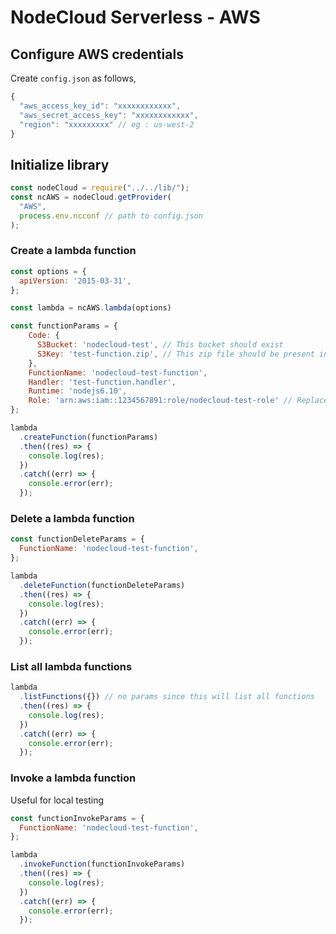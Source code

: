 # NodeCloud Serverless - AWS

## Configure AWS credentials

Create `config.json` as follows,

```js
{
  "aws_access_key_id": "xxxxxxxxxxxx",
  "aws_secret_access_key": "xxxxxxxxxxxx",
  "region": "xxxxxxxxx" // eg : us-west-2
}
```

## Initialize library

```js
const nodeCloud = require("../../lib/");
const ncAWS = nodeCloud.getProvider(
  "AWS",
  process.env.ncconf // path to config.json
);
```

### Create a lambda function

```js
const options = {
  apiVersion: '2015-03-31',
};

const lambda = ncAWS.lambda(options)

const functionParams = {
    Code: {
      S3Bucket: 'nodecloud-test', // This bucket should exist
      S3Key: 'test-function.zip', // This zip file should be present in the bucket
    },
    FunctionName: 'nodecloud-test-function',
    Handler: 'test-function.handler',
    Runtime: 'nodejs6.10',
    Role: 'arn:aws:iam::1234567891:role/nodecloud-test-role' // Replace with actual Role
};

lambda
  .createFunction(functionParams)
  .then((res) => {
    console.log(res);
  })
  .catch((err) => {
    console.error(err);
  });
```

### Delete a lambda function

```js
const functionDeleteParams = {
  FunctionName: 'nodecloud-test-function',
};

lambda
  .deleteFunction(functionDeleteParams)
  .then((res) => {
    console.log(res);
  })
  .catch((err) => {
    console.error(err);
  });
```

### List all lambda functions

```js
lambda
  .listFunctions({}) // no params since this will list all functions
  .then((res) => {
    console.log(res);
  })
  .catch((err) => {
    console.error(err);
  });
```

### Invoke a lambda function

Useful for local testing

```js
const functionInvokeParams = {
  FunctionName: 'nodecloud-test-function',
};

lambda
  .invokeFunction(functionInvokeParams)
  .then((res) => {
    console.log(res);
  })
  .catch((err) => {
    console.error(err);
  });
```
